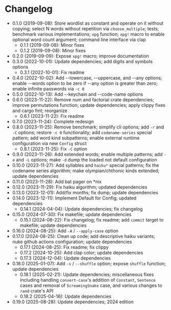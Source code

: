 # Changelog

* 0.1.0 (2019-09-08): Store wordlist as constant and operate on it without copying; select N words without repetition via `choose_multiple`; tests; benchmark various implementations; `xpg` function; `xpg!` macro to enable optional word count argument; command line interface via clap
    * 0.1.1 (2019-09-08): Minor fixes
    * 0.1.2 (2019-09-08): Minor fixes
* 0.2.0 (2019-09-09): Expose `xpg!` macro; improve documentation
* 0.3.0 (2022-10-01): Update dependencies; add digits and symbols options
    * 0.3.1 (2022-10-01): Fix readme
* 0.4.0 (2022-10-02): Add --lowercase, --uppercase, and --any options; enable --words option to be zero if --any option is greater than zero; enable infinite passwords via `-c 0`
* 0.5.0 (2022-10-13): Add --keychain and --code-name options
* 0.6.0 (2023-11-22): Remove num and factorial crate dependencies; improve permutations function; update dependencies; apply clippy fixes and cargo fmt; reorganize
    * 0.6.1 (2023-11-22): Fix readme
* 0.7.0 (2023-11-24): Complete redesign
* 0.8.0 (2023-11-25): Remove benchmark; simplify cli options; add `-r` and `-C` options; restore `-c 0` functionality; add `codename-series` special pattern; add word kind subpatterns; enable external runtime configuration via new `Config` struct
    * 0.8.1 (2023-11-25): Fix `-C` option
* 0.9.0 (2023-11-26): Add extended words; enable multiple patterns; add `-e` and `-L` options; make `-d` dump the loaded not default configuration
* 0.10.0 (2023-11-27): Add syllables and `haiku*` special patterns; fix the codename series algorithm; make olympian/chthonic kinds extended; update dependencies
* 0.11.0 (2023-11-28): Add bat pager on \*nix
* 0.12.0 (2023-11-29): Fix haiku algorithm; updated dependencies
* 0.13.0 (2023-12-01): Add/fix months; fix dump; update dependencies
* 0.14.0 (2023-12-11): Implement Default for Config; updated dependencies
    * 0.14.1 (2024-04-04): Update dependencies; fix changelog
* 0.15.0 (2024-07-30): Fix makefile; update dependencies
    * 0.15.1 (2024-08-22): Fix changelog; fix readme; add `commit` target to makefile; update dependencies
* 0.16.0 (2024-08-25): Add `-A` / `--apply-case` option
* 0.17.0 (2024-08-25): Clean up code; add descriptive haiku variants; nuke github actions configuration; update dependencies
    * 0.17.1 (2024-08-25): Fix readme; fix clippy
    * 0.17.2 (2024-10-25): Add clap color; update dependencies
    * 0.17.3 (2024-12-04): Update dependencies
* 0.18.0 (2025-01-07): Add `-s` / `--shuffle` option; expose `shuffle` function; update dependencies
    * 0.18.1 (2025-02-21): Update dependencies; miscellaneous fixes including handling `convert-case`'s addition of `Constant`, `Sentence` cases and removal of `ScreamingSnake` case, and various changes to `rand` crate's API
    * 0.18.2 (2025-04-16): Update dependencies
* 0.19.0 (2025-08-28): Update dependencies; 2024 edition


